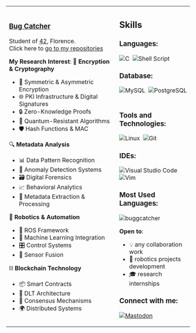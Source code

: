 <table>
<tr>
<td width="60%">

### [Bug Catcher](https://github.com/buggcatcher)

Student of [42](https://youtu.be/7gWlz_nhPJk), Florence.   
Click here to [go to my repositories](https://github.com/buggcatcher?tab=repositories)

**My Research Interest**:
  🔐 **Encryption & Cryptography**
  - 🔑 Symmetric & Asymmetric Encryption
  - 🌐 PKI Infrastructure & Digital Signatures
  - 🔒 Zero-Knowledge Proofs
  - 🎲 Quantum-Resistant Algorithms
  - 🛡️ Hash Functions & MAC

  🔍 **Metadata Analysis**
  - 📊 Data Pattern Recognition
  - 🎯 Anomaly Detection Systems
  - 🗃️ Digital Forensics
  - 📈 Behavioral Analytics
  - 🔄 Metadata Extraction & Processing

  🤖 **Robotics & Automation**
  - 🦾 ROS Framework
  - 🧠 Machine Learning Integration
  - 🎛️ Control Systems
  - 📡 Sensor Fusion

  ⛓️ **Blockchain Technology**
  - 📦 Smart Contracts
  - 🔗 DLT Architecture
  - 🔏 Consensus Mechanisms
  - 🌍 Distributed Systems




</td>
<td width="50%">

## Skills

### Languages:
![C](https://img.shields.io/badge/C-A8B9CC?style=for-the-badge&logo=c&logoColor=white)&nbsp;
![Shell Script](https://img.shields.io/badge/Shell_Script-121011?style=for-the-badge&logo=gnu-bash&logoColor=white)&nbsp;

### Database:
![MySQL](https://img.shields.io/badge/MySQL-00000F?style=for-the-badge&logo=mysql&logoColor=white)&nbsp;
![PostgreSQL](https://img.shields.io/badge/PostgreSQL-316192?style=for-the-badge&logo=postgresql&logoColor=white)&nbsp;

### Tools and Technologies:
![Linux](https://img.shields.io/badge/Linux-FCC624?style=for-the-badge&logo=linux&logoColor=black)&nbsp;
![Git](https://img.shields.io/badge/GIT-E44C30?style=for-the-badge&logo=git&logoColor=white)&nbsp;

### IDEs:
![Visual Studio Code](https://img.shields.io/badge/Visual%20Studio%20Code-0078d7.svg?style=for-the-badge&logo=visual-studio-code&logoColor=white)&nbsp;
![Vim](https://img.shields.io/badge/VIM-%2311AB00.svg?style=for-the-badge&logo=vim&logoColor=white)&nbsp;

### Most Used Languages:
<img src="https://github-readme-stats.vercel.app/api/top-langs?username=buggcatcher&show_icons=true&locale=en&layout=compact&theme=dark" alt="buggcatcher" />
  
**Open to**:
- 💡 any collaboration work
- 🔧 robotics projects development
- 🎓 research internships

### Connect with me:
[![Mastodon](https://img.shields.io/badge/mastodon-6364FF?style=for-the-badge&logo=mastodon&logoColor=white)](https://mastodon.uno/@scriptamanent@poliversity.it)

</td>
</tr>
</table>
<!-- 
----
[<img src="https://github-profile-trophy.vercel.app/?username=durgeshsamariya&row=2&column=3" />](https://github.com/ryo-ma/github-profile-trophy)
[<img src="https://github-readme-stats.vercel.app/api?username=durgeshsamariya&theme=algolia&count_private=true&include_all_commits=true&show_icons=true" />](https://github.com/anuraghazra/github-readme-stats)
[![GitHub Streak](https://github-readme-streak-stats.herokuapp.com/?user=durgeshsamariya&theme=dark)](https://github.com/DenverCoder1/github-readme-streak-stats)
[![Durgesh's Top Langs](https://github-readme-stats.vercel.app/api/top-langs/?username=themlphdstudent&theme=algolia&hide=Jupyter&layout=compact&show_icons=true)](https://github.com/anuraghazra/github-readme-stats)
 -->

<!--
**themlphdstudent/themlphdstudent** is a ✨ _special_ ✨ repository because its `README.md` (this file) appears on your GitHub profile.
Here are some ideas to get you started:
- 🔭 I’m currently working on ...
- 🌱 I’m currently learning ...
- 👯 I’m looking to collaborate on ...
- 🤔 I’m looking for help with ...
- 💬 Ask me about ...
- 📫 How to reach me: ...
- 😄 Pronouns: ...
- ⚡ Fun fact: ...
